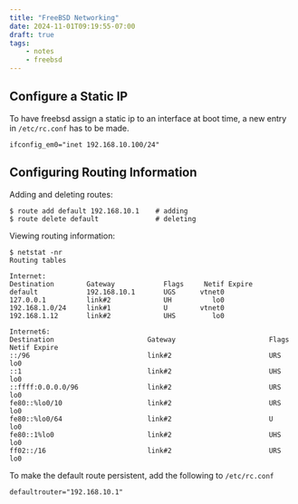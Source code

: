 ```yaml
---
title: "FreeBSD Networking"
date: 2024-11-01T09:19:55-07:00
draft: true
tags:
    - notes
    - freebsd
---
```


## Configure a Static IP

To have freebsd assign a static ip to an interface at boot time, a new entry in `/etc/rc.conf` has to be made.

```console
ifconfig_em0="inet 192.168.10.100/24"
```

## Configuring Routing Information

Adding and deleting routes:

```console
$ route add default 192.168.10.1    # adding
$ route delete default              # deleting
```

Viewing routing information:

```console
$ netstat -nr
Routing tables

Internet:
Destination        Gateway            Flags     Netif Expire
default            192.168.10.1       UGS      vtnet0
127.0.0.1          link#2             UH          lo0
192.168.1.0/24     link#1             U        vtnet0
192.168.1.12       link#2             UHS         lo0

Internet6:
Destination                       Gateway                       Flags     Netif Expire
::/96                             link#2                        URS         lo0
::1                               link#2                        UHS         lo0
::ffff:0.0.0.0/96                 link#2                        URS         lo0
fe80::%lo0/10                     link#2                        URS         lo0
fe80::%lo0/64                     link#2                        U           lo0
fe80::1%lo0                       link#2                        UHS         lo0
ff02::/16                         link#2                        URS         lo0
```

To make the default route persistent, add the following to `/etc/rc.conf`

```console
defaultrouter="192.168.10.1"
```
